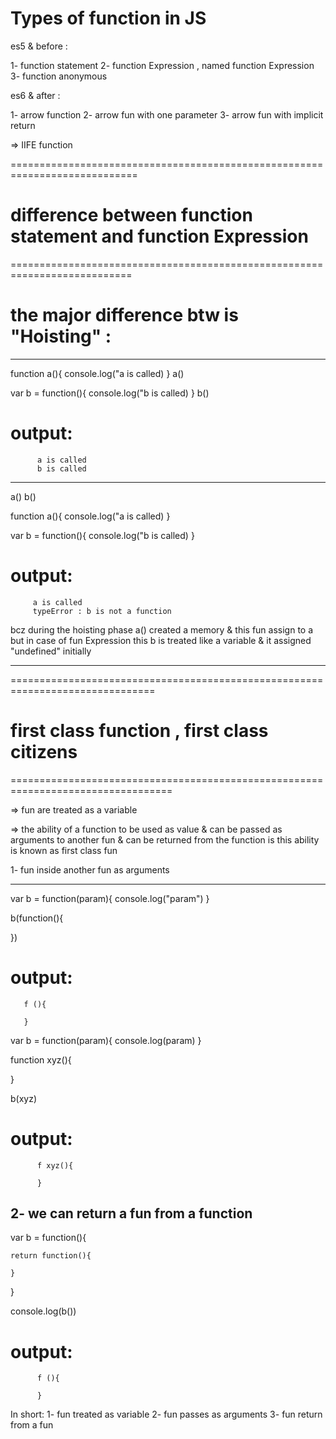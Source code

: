 # Types of function in JS 

es5 & before :

1- function statement
2- function Expression , named function Expression
3- function anonymous 


es6 & after :

1- arrow function
2- arrow fun with one parameter
3- arrow fun with implicit return 


=> IIFE function 


============================================================================

# difference between function statement and function Expression

===========================================================================


# the major difference btw is "Hoisting" :
-------------------------------------

function a(){
    console.log("a is called)
}
a()




var b = function(){
    console.log("b is called)
}
b()

# output: 
          a is called
          b is called

------------------------------------

a()
b()

function a(){
    console.log("a is called)
}


var b = function(){
    console.log("b is called)
}

# output:
         a is called
         typeError : b is not a function



bcz  during the hoisting phase a() created a memory & this fun assign to a
     but in case of fun Expression this b is treated like a variable & it assigned "undefined" initially


---------------------------------------------------------------------------------------     


===============================================================================

# first class function , first class citizens

==================================================================================

=> fun are treated as a variable 

=> the ability of a function to be used as value & can be passed as arguments to another
   fun & can be returned from the function is this ability is known as first class fun



1- fun inside another fun as arguments

--------------------------------------


var b = function(param){
    console.log("param")
}

b(function(){

})


# output:
       f (){

       }




var b = function(param){
    console.log(param)
}

function xyz(){

}

b(xyz)


# output:
          f xyz(){

          }





2- we can return a fun from a function 
-----------------------------------

var b = function(){
    
    return function(){

    }
}

console.log(b())


# output:
          f (){

          }


In short:
        1- fun treated as variable
        2- fun passes as arguments
        3- fun return from a fun